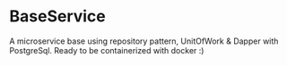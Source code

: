 # BaseService
A microservice base using repository pattern, UnitOfWork & Dapper with PostgreSql.
Ready to be containerized with docker :)

